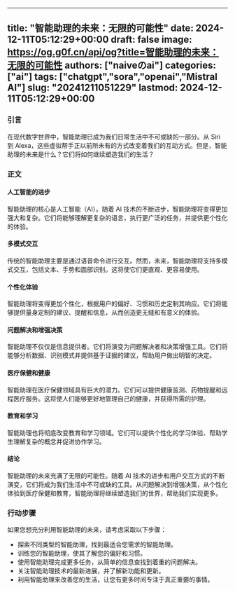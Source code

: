 
---
title: "智能助理的未来：无限的可能性"
date: 2024-12-11T05:12:29+00:00
draft: false
image: https://og.g0f.cn/api/og?title=智能助理的未来：无限的可能性
authors: ["naiveのai"]
categories: ["ai"]
tags: ["chatgpt","sora","openai","Mistral AI"]
slug: "20241211051229"
lastmod: 2024-12-11T05:12:29+00:00
---
### 引言

在现代数字世界中，智能助理已成为我们日常生活中不可或缺的一部分。从 Siri 到 Alexa，这些虚拟帮手正以前所未有的方式改变着我们的互动方式。但是，智能助理的未来是什么？它们将如何继续塑造我们的生活？

### 正文

#### 人工智能的进步

智能助理的核心是人工智能（AI）。随着 AI 技术的不断进步，智能助理将变得更加强大和复杂。它们将能够理解更复杂的语言，执行更广泛的任务，并提供更个性化的体验。

#### 多模式交互

传统的智能助理主要是通过语音命令进行交互。然而，未来，智能助理将支持多模式交互，包括文本、手势和面部识别。这将使它们更直观、更容易使用。

#### 个性化体验

智能助理将变得更加个性化，根据用户的偏好、习惯和历史定制其响应。它们将能够提供量身定制的建议、提醒和信息，从而创造更无缝和有意义的体验。

#### 问题解决和增强决策

智能助理不仅仅是信息提供者。它们将演变为问题解决者和决策增强工具。它们将能够分析数据、识别模式并提供基于证据的建议，帮助用户做出明智的决定。

#### 医疗保健和健康

智能助理在医疗保健领域具有巨大的潜力。它们可以提供健康监测、药物提醒和远程医疗服务。这将使人们能够更好地管理自己的健康，并获得所需的护理。

#### 教育和学习

智能助理也将彻底改变教育和学习领域。它们可以提供个性化的学习体验、帮助学生理解复杂的概念并促进协作学习。

#### 结论

智能助理的未来充满了无限的可能性。随着 AI 技术的进步和用户交互方式的不断演变，它们将成为我们生活中不可或缺的工具。从问题解决到增强决策，从个性化体验到医疗保健和教育，智能助理将继续塑造我们的世界，帮助我们实现更多。

### 行动步骤

如果您想充分利用智能助理的未来，请考虑采取以下步骤：

* 探索不同类型的智能助理，找到最适合您需求的智能助理。
* 训练您的智能助理，使其了解您的偏好和习惯。
* 使用智能助理完成更多任务，从简单的信息查找到着重的问题解决。
* 关注智能助理技术的最新进展，并了解新功能和更新。
* 利用智能助理来改善您的生活，让您有更多时间专注于真正重要的事情。